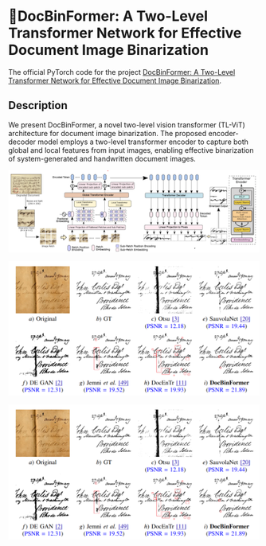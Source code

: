 # 🥇DocBinFormer: A Two-Level Transformer Network for Effective Document Image Binarization
The official PyTorch code for the project [DocBinFormer: A Two-Level Transformer Network for Effective Document Image Binarization](https://arxiv.org/pdf/2312.03568).

## Description
We present DocBinFormer, a novel two-level vision transformer (TL-ViT) architecture for document image binarization. The proposed encoder-decoder model employs a two-level transformer encoder to capture both global and local features from input images, enabling effective binarization of system-generated and handwritten document images.

![alt text](DocBinFormer.png?raw=true)

<p align="center">
  <img src="assets/Results_1.png" /> 
<!--   <img src="/assets/GIF_1_IM_3_01_3_26.gif" width="220" /> -->
</p>

<p align="center">
  <img src="assets/Results_1.png" /> 
</p>

